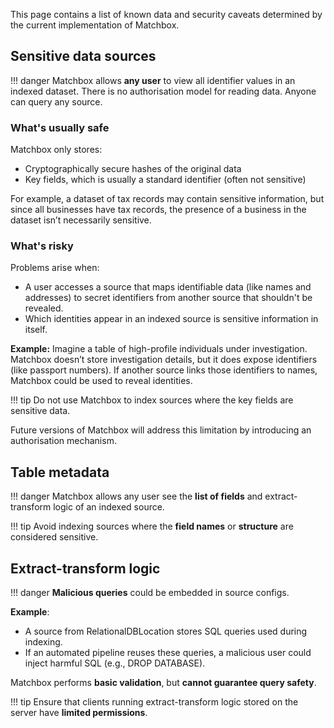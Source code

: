 This page contains a list of known data and security caveats determined by the current implementation of Matchbox.

## Sensitive data sources

!!! danger
    Matchbox allows **any user** to view all identifier values in an indexed dataset. There is no authorisation model for reading data. Anyone can query any source.

### What's usually safe

Matchbox only stores:

* Cryptographically secure hashes of the original data
* Key fields, which is usually a standard identifier (often not sensitive)

For example, a dataset of tax records may contain sensitive information, but since all businesses have tax records, the presence of a business in the dataset isn’t necessarily sensitive.

### What's risky

Problems arise when:

* A user accesses a source that maps identifiable data (like names and addresses) to secret identifiers from another source that shouldn't be revealed.
* Which identities appear in an indexed source is sensitive information in itself.

**Example:** Imagine a table of high-profile individuals under investigation. Matchbox doesn’t store investigation details, but it does expose identifiers (like passport numbers). If another source links those identifiers to names, Matchbox could be used to reveal identities.


!!! tip
    Do not use Matchbox to index sources where the key fields are sensitive data.

Future versions of Matchbox will address this limitation by introducing an authorisation mechanism.

## Table metadata

!!! danger
    Matchbox allows any user see the **list of fields** and extract-transform logic of an indexed source.

!!! tip
    Avoid indexing sources where the **field names** or **structure** are considered sensitive.

## Extract-transform logic

!!! danger
    **Malicious queries** could be embedded in source configs.

**Example**:

* A source from RelationalDBLocation stores SQL queries used during indexing.
* If an automated pipeline reuses these queries, a malicious user could inject harmful SQL (e.g., DROP DATABASE).

Matchbox performs **basic validation**, but **cannot guarantee query safety**.



!!! tip
    Ensure that clients running extract-transform logic stored on the server have **limited permissions**.

